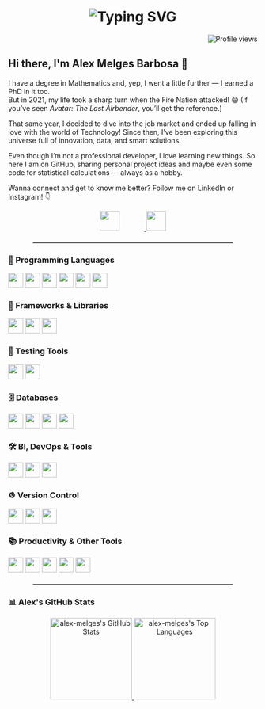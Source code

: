 <h1 align="center">
  <img src="https://readme-typing-svg.demolab.com?font=Inter&size=28&pause=1000&color=002244&center=true&vCenter=true&width=800&lines=Mathematician%2C+technologist+and+coffee+addict.;Welcome+to+my+GitHub+profile!" alt="Typing SVG" />
</h1>

<p align="right">
  <img src="https://komarev.com/ghpvc/?username=alex-melges&label=Visitors&color=002244&style=flat" alt="Profile views" />
</p>

## Hi there, I'm Alex Melges Barbosa 👋

I have a degree in Mathematics and, yep, I went a little further — I earned a PhD in it too.  
But in 2021, my life took a sharp turn when the Fire Nation attacked! 😅 (If you’ve seen *Avatar: The Last Airbender*, you’ll get the reference.)

That same year, I decided to dive into the job market and ended up falling in love with the world of Technology! Since then, I’ve been exploring this universe full of innovation, data, and smart solutions.

Even though I’m not a professional developer, I love learning new things. So here I am on GitHub, sharing personal project ideas and maybe even some code for statistical calculations — always as a hobby.

Wanna connect and get to know me better? Follow me on LinkedIn or Instagram! 👇

<div align="center">
  <a href="https://www.linkedin.com/in/alexmelgesbarbosa/" target="_blank">
    <img src="https://skillicons.dev/icons?i=linkedin" width="40" style="margin-right: 50px;" />
  </a>
  <a href="https://www.instagram.com/alex_melges/" target="_blank">
    <img src="https://skillicons.dev/icons?i=instagram" width="40" />
  </a>
</div>

<hr style="width: 80%; margin: 20px auto; border: 1px solid #ccc;">

### 🧠 Programming Languages
<p>
  <img src="https://img.shields.io/badge/Python-1?style=plastic&logo=Python&labelColor=%23444444&color=%23444444" style="height: 30px;" />
  <img src="https://img.shields.io/badge/JavaScript-1?style=plastic&logo=javascript&labelColor=%23444444&color=%23444444" style="height: 30px;"/>
  <img src="https://img.shields.io/badge/C%23-1?style=plastic&logo=Visual%20Studio%20Code&logoColor=blue&color=%23444444" style="height: 30px;" />

  <img src="https://img.shields.io/badge/LaTeX-1?style=plastic&logo=latex&logoColor=%234169E1&labelColor=%23444444&color=%23444444" style="height: 30px;" />
  <img src="https://img.shields.io/badge/HTML5-1?style=plastic&logo=html5&logoColor=orange&labelColor=%23444444&color=%23444444" style="height: 30px;" />
  <img src="https://img.shields.io/badge/CSS3-1?style=plastic&logo=css3&logoColor=blue&labelColor=%23444444&color=%23444444" style="height: 30px;" />
</p>

### 🧩 Frameworks & Libraries
<p>
  <img src="https://img.shields.io/badge/Pandas-1?style=plastic&logo=pandas&logoColor=blue&color=%23444444" style="height: 30px;" />
  <img src="https://img.shields.io/badge/React-1?style=plastic&logo=react&logoColor=blue&labelColor=%23444444&color=%23444444" style="height: 30px;" />
  <img src="https://img.shields.io/badge/TailwindCSS-1?style=plastic&logo=tailwindcss&logoColor=blue&labelColor=%23444444&color=%23444444" style="height: 30px;" />
</p>

### 🧪 Testing Tools
<p>
  <img src="https://img.shields.io/badge/Postman-1?style=plastic&logo=Postman&logoColor=orange&color=%23444444" style="height: 30px;" />
  <img src="https://img.shields.io/badge/Selenium-1?style=plastic&logo=Selenium&logoColor=green&color=%23444444" style="height: 30px;" />
</p>

### 🗄️ Databases
<p>
  <img src="https://img.shields.io/badge/SQLite-1?style=plastic&logo=sqlite&logoColor=blue&labelColor=%23444444&color=%23444444" style="height: 30px;" />
  <img src="https://img.shields.io/badge/MySQL-1?style=plastic&logo=mysql&logoColor=blue&labelColor=%23444444&color=%23444444" style="height: 30px;" />
  <img src="https://img.shields.io/badge/PostgreSQL-1?style=plastic&logo=postgresql&logoColor=blue&labelColor=%23444444&color=%23444444" style="height: 30px;" />
  <img src="https://img.shields.io/badge/Microsoft%20SQL%20Server-1?style=plastic&logo=Visual%20Studio%20Code&logoColor=blue&color=%23444444" style="height: 30px;" />
</p>

### 🛠️ BI, DevOps & Tools
<p>
  <img src="https://img.shields.io/badge/Microsoft%20Excel-1?style=plastic&logo=Visual%20Studio%20Code&logoColor=blue&color=%23444444" style="height: 30px;" />
  <img src="https://img.shields.io/badge/Microsoft%20Power%20BI-1?style=plastic&logo=Visual%20Studio%20Code&logoColor=blue&color=%23444444" style="height: 30px;" />
  <img src="https://img.shields.io/badge/Jenkins-1?style=plastic&logo=jenkins&logoColor=red&labelColor=%23444444&color=%23444444" style="height: 30px;" />
</p>

### ⚙️ Version Control
<p>
  <img src="https://img.shields.io/badge/Git-1?style=plastic&logo=git&logoColor=red&logoSize=amg&labelColor=%23444444&color=%23444444" style="height: 30px;" />
  <img src="https://img.shields.io/badge/GitHub-1?style=plastic&logo=github&logoColor=white&logoSize=amg&labelColor=%23444444&color=%23444444" 
  style="height: 30px;" />
  <img src="https://img.shields.io/badge/GitLab-1?style=plastic&logo=gitlab&logoColor=orange&logoSize=amg&labelColor=%23444444&color=%23444444" 
  style="height: 30px;" />
</p>

### 📚 Productivity & Other Tools
<p>
  <img src="https://img.shields.io/badge/Jira-1?style=plastic&logo=jira&logoColor=blue&labelColor=%23444444&color=%23444444" style="height: 30px;" />
  <img src="https://img.shields.io/badge/Trello-1?style=plastic&logo=trello&logoColor=blue&labelColor=%23444444&color=%23444444" style="height: 30px;" />
  <img src="https://img.shields.io/badge/Notion-1?style=plastic&logo=notion&logoColor=black&logoSize=amg&labelColor=%23444444&color=%23444444" 
  style="height: 30px;" />
  <img src="https://img.shields.io/badge/Linux-1?style=plastic&logo=linux&logoColor=black&logoSize=amg&labelColor=%23444444&color=%23444444" style="height: 30px;" />
  <img src="https://img.shields.io/badge/Visual%20Studio%20Code-1?style=plastic&logo=Visual%20Studio%20Code&logoColor=blue&color=%23444444" style="height: 30px;" />
</p>

<hr style="width: 80%; margin: 20px auto; border: 1px solid #ccc;">

### 📊 Alex's GitHub Stats

<p align="center">
  <a href="https://github.com/alex-melges">
    <picture>
      <source media="(prefers-color-scheme: dark)" srcset="https://github-readme-stats.vercel.app/api?username=alex-melges&theme=prussian&show_icons=true&hide_border=true&count_private=true&rank_icon=github">
      <img src="https://github-readme-stats.vercel.app/api?username=alex-melges&show_icons=true&hide_border=true&count_private=true&rank_icon=github" alt="alex-melges's GitHub Stats" height="165">
    </picture>
  </a>
  <a href="https://github.com/alex-melges">
    <picture>
      <source media="(prefers-color-scheme: dark)" srcset="https://github-readme-stats.vercel.app/api/top-langs/?username=alex-melges&layout=compact&theme=prussian&hide_border=true&langs_count=6&card_width=320">
      <img src="https://github-readme-stats.vercel.app/api/top-langs/?username=alex-melges&layout=compact&hide_border=true&langs_count=6&card_width=320" alt="alex-melges's Top Languages" height="165">
    </picture>
  </a>
</p>
